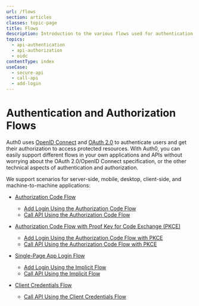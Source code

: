```yaml
---
url: /flows
section: articles
classes: topic-page
title: Flows
description: Introduction to the various flows used for authentication and authorization of applications and APIs.
topics:
  - api-authentication
  - api-authorization
  - oidc
contentType: index
useCase:
  - secure-api
  - call-api
  - add-login
---
```


# Authentication and Authorization Flows

Auth0 uses [OpenID Connect](/protocols/oidc) and [OAuth 2.0](/protocols/oauth2) to authenticate users and get their authorization to access protected resources. With Auth0, you can easily support different flows in your own applications and APIs without worrying about the OAuth 2.0/OpenID Connect specification, or the other technical aspects of authentication and authorization.

We support scenarios for server-side, mobile, desktop, client-side, and machine-to-machine applications:

* [Authorization Code Flow](/flows/concepts/auth-code)
  * [Add Login Using the Authorization Code Flow](/flows/guides/auth-code/add-login-auth-code)
  * [Call API Using the Authorization Code Flow](/flows/guides/auth-code/call-api-auth-code)
  
* [Authorization Code Flow with Proof Key for Code Exchange (PKCE)](/flows/concepts/auth-code-pkce)
  * [Add Login Using the Authorization Code Flow with PKCE](/flows/guides/auth-code-pkce/add-login-auth-code-pkce)
  * [Call API Using the Authorization Code Flow with PKCE](/flows/guides/auth-code-pkce/call-api-auth-code-pkce)
  
* [Single-Page App Login Flow](/flows/concepts/implicit)
  * [Add Login Using the Implicit Flow](/flows/guides/implicit/add-login-implicit)
  * [Call API Using the Implicit Flow](/flows/guides/implicit/call-api-implicit)

* [Client Credentials Flow](/flows/concepts/client-credentials)
  * [Call API Using the Client Credentials Flow](/flows/guides/client-credentials/call-api-client-credentials)
